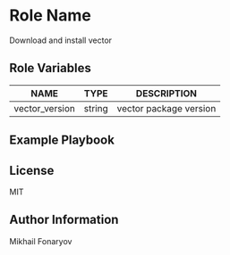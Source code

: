 Role Name
=========

Download and install vector

Role Variables
--------------

| NAME           | TYPE   | DESCRIPTION            |
|----------------|--------|------------------------|
| vector_version | string | vector package version |

Example Playbook
----------------

License
-------

MIT

Author Information
------------------

Mikhail Fonaryov 
